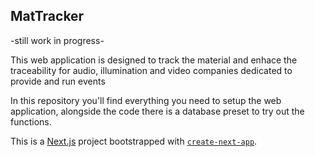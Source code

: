 

## MatTracker

-still work in progress-

This web application is designed to track the material and enhace the traceability for audio, illumination and video companies dedicated to provide and run events


In this repository you'll find everything you need to setup the web application, alongside the code there is a database preset to try out the functions.

This is a [Next.js](https://nextjs.org) project bootstrapped with [`create-next-app`](https://nextjs.org/docs/app/api-reference/cli/create-next-app).



